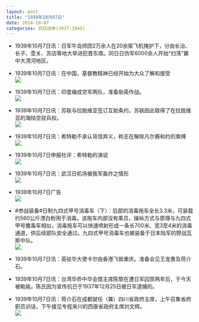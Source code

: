 ```yaml
---
layout: post
title: "1939年10月07日"
date: 2014-10-07
categories: 抗日战争(1937-1945)
---
```


<meta name="referrer" content="no-referrer" />

- 1939年10月7日讯：日军牛岛师团2万余人在20余架飞机掩护下，分由长治、长子、壶关、苏店等地大举进犯晋东南。同日日伪军6000余人开始“扫荡”冀中大清河地区。 

- 1939年10月7日讯：在中国，基督教精神已经开始为大众了解和接受 <br/><img src="https://ww2.sinaimg.cn/large/aca367d8jw1el2znt8zmrj20600d075d.jpg" />

- 1939年10月7日讯：印度编成空军两队，准备助英作战。 <br/><img src="https://ww4.sinaimg.cn/large/aca367d8jw1el2xxi706tj209q06udgo.jpg" />

- 1939年10月7日讯：苏联与拉脱维亚签订互助条约，苏联因此取得了在拉脱维亚的海陆空驻兵权。 <br/><img src="https://ww4.sinaimg.cn/large/aca367d8jw1el2w6n4ds1j20nl0kmai5.jpg" />

- 1939年10月7日讯：希特勒不承认背信弃义，称志在解除凡尔赛和约的束缚 <br/><img src="https://ww2.sinaimg.cn/large/aca367d8jw1el2ugqrfggj203g0cvwez.jpg" />

- 1939年10月7日申报社评：希特勒的演说 <br/><img src="https://ww2.sinaimg.cn/large/aca367d8jw1el2lsg1pfmj20m611zh6z.jpg" />

- 1939年10月7日讯：武汉日机场被我军轰炸之情形 <br/><img src="https://ww3.sinaimg.cn/large/aca367d8jw1el2gl5knvmj206y068q3e.jpg" />

- 1939年10月7日广告 <br/><img src="https://ww4.sinaimg.cn/large/aca367d8jw1el2ev1jrsgj20710kiwg3.jpg" />

- #参战装备#日制九四式甲号消毒车（下）：后部的消毒拖车全长3.3米，可装载约560公斤漂白粉用于消毒。该拖车内部没有乘员，操纵方式与原理与九四式甲号撒毒车相似，消毒拖车可以快速喷射形成一条长700米、宽3至4米的消毒通道，供后续部队安全通过。九四式甲号消毒车也被装备于日本陆军的野战瓦斯中队。 <br/><img src="https://ww2.sinaimg.cn/large/aca367d8jw1el2d4ccgiuj20m10auacj.jpg" />

- 1939年10月7日讯：英驻华大使卡尔由香港飞抵重庆。准备会见王宠惠及蒋介石。 

- 1939年10月7日讯：台湾华侨中华会馆主席陈黎在遭日军囚禁两年后，于今天被勒毙。陈氏因为宣传抗日于1937年12月25日被日军逮捕的。 

- 1939年10月7日讯：蒋介石在成都就任（兼）四川省政府主席，上午召集省府职员训话，下午接见专程来川的西康省政府主席刘文辉。 <br/><img src="https://ww3.sinaimg.cn/large/aca367d8jw1el27wr0ri6j20d008nt9i.jpg" />

